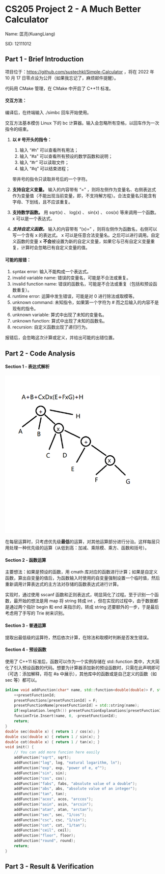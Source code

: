 # CS205 Project 2 - A Much Better Calculator

Name: 匡亮(KuangLiang)

SID: 12111012

## Part 1 - Brief Introduction

项目位于：https://github.com/sustechkl/Simple-Calculator ，将在 2022 年 10 月 17 日零点设为公开（如果我忘记了，麻烦邮件提醒）。

代码用 CMake 管理，在 CMake 中开启了 C++11 标准。

#### 交互方法：

编译后，在终端输入 ./simbc 回车开始使用。

交互方法基本模仿 Linux 下的 bc 计算器。输入会忽略所有空格，以回车作为一次指令的结束。

1. **以 # 号开头的指令：**
   1. 输入 “#h” 可以查看所有用法；
   2. 输入 “#a” 可以查看所有预设的数学函数和说明；
   3. 输入 “#r” 可以读取文件；
   4. 输入 “#q” 可以结束进程；
   
   带井号的指令只读取井号后的一个字符。
2.  **支持自定义变量。** 输入的内容带有 “=” ，则将左侧作为变量名、右侧表达式作为变量值（不能出现当前变量，即，不支持解方程）。合法变量名只能含有字母、下划线，且不应该重复。
3.  **支持数学函数。** 用 sqrt(x) 、 log(x) 、 sin(x) 、 cos(x) 等来调用一个函数。x 可以是一个表达式。
4.  ***支持自定义函数。*** 输入的内容带有 “(x)=” ，则将左侧作为函数名，右侧可以写一个含有 x 的表达式。 x 可以是任意合法变量名。之后可以进行调用。自定义函数的变量 x **不会**被设置为新的自定义变量，如果它与已有自定义变量重复，计算时会忽略已有自定义变量的值。

#### 可能的报错：

1. syntax error: 输入不能构成一个表达式。
2. invalid variable name: 错误的变量名，可能是不合法或重复。
3. invalid function name: 错误的函数名，可能是不合法或重复（包括和预设函数重复）。
4. runtime error: 运算中发生错误，可能是对 $0$ 进行除法或取模等。
5. unknown command: 未知指令，如果第一个字符为 # 而之后输入的内容不是现有的指令。
6. unknown variable: 算式中出现了未知的变量名。
7. unknown function: 算式中出现了未知的函数名。
8. recursion: 自定义函数出现了递归行为。

报错后，会忽略这次计算或定义，并给出可能的出错位置。

## Part 2 - Code Analysis

#### Section 1 - 表达式解析


![image1](report_image1.png)


在每层运算时，只考虑优先级**最低**的运算，对其他运算部分进行分治。这样每层只用处理一种优先级的运算（从低到高：加减、乘除模、乘方、函数和括号）。

#### Section 2 - 函数运算

主要想法：如果是预设的函数，用 cmath 库对应的函数进行计算；如果是自定义函数，算出自变量的值后，为函数输入时使用的自变量强制设置一个临时值，然后重新调用计算表达式的主方法对存储的函数表达式进行计算。

实现时，通过使用 sscanf 函数和正则表达式，明显简化了过程。至于识别一个函数，最开始的想法是用 map 将 string 转成 int ，但在实现的过程中，由于数据都是通过两个指针 begin 和 end 来指示的，转成 string 还要额外的一步，于是最后考虑用了手写的 Trie 树来识别。

#### Section 3 - 普通运算

提取出最低级的运算符，然后依次计算，在除法和取模时判断是否发生错误。

#### Section 4 - 预设函数

使用了 C++11 标准后，函数可以作为一个实例存储在 std::function 类中，大大简化了引入预设函数的代码。想要为计算器添加新的预设函数时，只需在此声明即可（可选：添加解释，将在 #a 中展示），其他库中的函数或是自己定义的函数（如 sec 等）都可以。

```cpp
inline void addFunction(char* name, std::function<double(double)> F, std::string explanation = "") {
    ++presetFunctionId;
    presetFunctions[presetFunctionId] = F;
    presetFunctionName[presetFunctionId] = std::string(name);
    if(explanation.length()) presetFunctionExplanations[presetFunctionId] = explanation;
    funcionTrie.Insert(name, 0, -presetFunctionId);
    return;
}
double sec(double x) { return 1 / cos(x); }
double csc(double x) { return 1 / sin(x); }
double cot(double x) { return 1 / tan(x); }
void init() {
    // You can add more funcion here easily
    addFunction("sqrt", sqrt);
    addFunction("log", log, "natural logarithm, ln");
    addFunction("exp", exp, "power of e, e^");
    addFunction("sin", sin);
    addFunction("cos", cos);
    addFunction("fabs", fabs, "absolute value of a double");
    addFunction("abs", abs, "absolute value of an integer");
    addFunction("tan", tan);
    addFunction("acos", acos, "arccos");
    addFunction("asin", asin, "arcsin");
    addFunction("atan", atan, "arctan");
    addFunction("sec", sec, "1/cos");
    addFunction("csc", csc, "1/sin");
    addFunction("cot", cot, "1/tan");
    addFunction("ceil", ceil);
    addFunction("floor", floor);
    addFunction("round", round);
    return;
}
```

## Part 3 - Result & Verification

